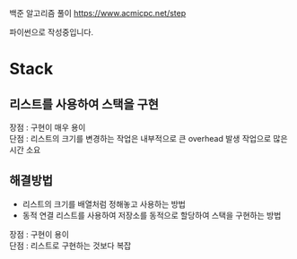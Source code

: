 백준 알고리즘 풀이
https://www.acmicpc.net/step

파이썬으로 작성중입니다.
<h1>Stack</h1>
<h2>리스트를 사용하여 스택을 구현</h2>
<p>
    장점 : 구현이 매우 용이
    <br>
    단점 : 리스트의 크기를 변경하는 작업은 내부적으로 큰 overhead 발생 작업으로 많은 시간 소요
</p>
<h2>해결방법</h2>
<p>
    <ul>
    <li>리스트의 크기를 배열처럼 정해놓고 사용하는 방법</li>
    <li>동적 연결 리스트를 사용하여 저장소를 동적으로 할당하여 스택을 구현하는 방법</li>
    </ul>
    장점 : 구현이 용이
    <br>
    단점 : 리스트로 구현하는 것보다 복잡
</p>
